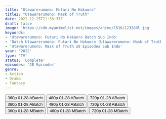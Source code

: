 ```yaml
---
title: "Utawarerumono: Futari No Hakuoro"
title2: "Utawarerumono: Mask of Truth"
date: 2022-12-25T21:38:37Z
draft: false
image: 'https://cdn.myanimelist.net/images/anime/1516/123280l.jpg'
keywords:
- 'Utawarerumono: Futari No Hakuoro Batch Sub Indo'
- 'Batch Utawarerumono: Futari No Hakuoro (Utawarerumono: Mask of Truth) Sub Indo'
- 'Utawarerumono: Mask of Truth 28 Episodes Sub Indo'
year: '2022'
type: 'TV'
status: 'Complete'
episodes: '28 Episodes'
genre:
- Action
- Drama
- Fantasy
---
```


<div class="d-g gg-5 gtc-r ai-c">
<button onclick="window.open('?barcz=20221225_Utawarerumno-S3-360p-zip/Utawarerumno.S3_360p','_blank')">360p 01-28 ABatch</button>
<button onclick="window.open('?barcz=20221225_Utawarerumno-S3-360p-zip/Utawarerumno.S3_480p','_blank')">480p 01-28 ABatch</button>
<button onclick="window.open('?barcz=20221225_Utawarerumno-S3-360p-zip/Utawarerumno.S3_720p','_blank')">720p 01-28 ABatch</button>
<button onclick="window.open('?barc=PujtDfKzPt_20221225/Batch/1-28/Kuramanime-UTWRM_S3-1_28-Mp4360','_blank')">360p 01-28 ABatch</button>
<button onclick="window.open('?barc=PujtDfKzPt_20221225/Batch/1-28/Kuramanime-UTWRM_S3-1_28-Mp4480','_blank')">480p 01-28 ABatch</button>
<button onclick="window.open('?barc=PujtDfKzPt_20221225/Batch/1-28/Kuramanime-UTWRM_S3-1_28-Mp4720','_blank')">720p 01-28 ABatch</button>
<button onclick="window.open('?bmed=6fcxmvk3309knc5','_blank')">360p 01-28 MBatch</button>
<button onclick="window.open('?bmed=h19rc21rkus5lu5','_blank')">480p 01-28 MBatch</button>
<button onclick="window.open('?bmed=sf8w508mfgwk6cl','_blank')">720p 01-28 MBatch</button>
</div>